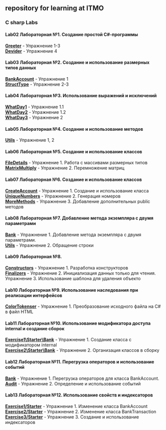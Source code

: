 ## repository for learning at ITMO

### C sharp Labs


#### **Lab02**  Лабораторная №1. Создание простой C#-программы
[**Greeter**](https://github.com/daionvolkov/ITMO_study/tree/master/Lab02/DivideIt)  - Упражнение 1-3 <br />
[**Devider**](https://github.com/daionvolkov/ITMO_study/tree/master/Lab02/Greetings) - Упражнение 4 <br />

#### **Lab03**  Лабораторная №2. Создание и использование размерных типов данных
[**BankAccount**](https://github.com/daionvolkov/ITMO_study/tree/master/Lab03/Starter/BankAccount)  - Упражнение 1 <br />
[**StructType**](https://github.com/daionvolkov/ITMO_study/tree/master/Lab03/Starter/StructType)  - Упражнение 2-3 <br />

#### **Lab04**  Лабораторная №3. Использование выражений и исключений
[**WhatDay1**](https://github.com/daionvolkov/ITMO_study/tree/master/Lab04/Starter/WhatDay1) - Упражнение 1.1 <br />
[**WhatDay2**](https://github.com/daionvolkov/ITMO_study/tree/master/Lab04/Starter/WhatDay2) - Упражнение 1.2 <br />
[**WhatDay3**](https://github.com/daionvolkov/ITMO_study/tree/master/Lab04/Starter/WhatDay3) - Упражнение 2 <br />

#### **Lab05** Лабораторная №4. Создание и использование методов 
[**Utils**](https://github.com/daionvolkov/ITMO_study/tree/master/Lab05/Starter/Utility/Utils) - Упражнение 1, 2 <br />

#### **Lab06** Лабораторная №5. Создание и использование классов
[**FileDetails**](https://github.com/daionvolkov/ITMO_study/tree/master/Lab06/Starter/FileDetails) -  Упражнение 1. Работа с массивами размерных типов <br />
[**MatrixMultiply**](https://github.com/daionvolkov/ITMO_study/tree/master/Lab06/Starter/MatrixMultiply) - Упражнение 2. Перемножение матриц <br />

#### **Lab07** Лабораторная №6. Создание и использование классов 
[**CreateAccount**](https://github.com/daionvolkov/ITMO_study/tree/master/Lab07/Starter/CreateAccount) -  Упражнение 1. Cоздание и использование класса <br />
[**UniqueNumbers**](https://github.com/daionvolkov/ITMO_study/tree/master/Lab07/Starter/UniqueNumbers) - Упражнение 2. Генерация номеров  <br />
[**MoreMethods**](https://github.com/daionvolkov/ITMO_study/tree/master/Lab07/Starter/MoreMethods) - Упражнение 3. Добавление дополнительных public методов <br />

#### **Lab08** Лабораторная №7. Добавление метода экземпляра с двумя параметрами
[**Bank**](https://github.com/daionvolkov/ITMO_study/tree/master/Lab08/Starter/Bank) - Упражнение 1. Добавление метода экземпляра с двумя параметрами. <br />
[**Utils**](https://github.com/daionvolkov/ITMO_study/tree/master/Lab08/Starter/Utils) - Упражнение 2. Обращение строки <br />

#### **Lab09** Лабораторная №8.
[**Constructors**](https://github.com/daionvolkov/ITMO_study/tree/master/Lab09/Starter/Constructors) - Упражнение 1. Разработка конструкторов <br />
[**Finalizers**](https://github.com/daionvolkov/ITMO_study/tree/master/Lab09/Starter/Finalizers) - Упражнение 2. Инициализация данных только для чтения. Упражнение 3. Использование шаблона для удаления объекто

#### **Lab10** Лабораторная №9. Использование наследования при реализации интерфейсов
[**ColorTokenser**](https://github.com/daionvolkov/ITMO_study/tree/master/Lab10/Starter/ColorTokeniser) - Упражнение 1. Преобразование исходного файла на C# в файл HTML <br />
#### **Lab11** Лабораторная №10. Использование модификатора доступа internal и создание сборок
[**Exercise1\Starter\Bank**](https://github.com/daionvolkov/ITMO_study/tree/master/Lab11/Exercise1/Starter/Bank) - Упражнение 1. Создание класса с модификатором internal <br />
[**Exercise2\Starter\Bank**](https://github.com/daionvolkov/ITMO_study/tree/master/Lab11/Exercise2/Starter/Bank) - Упражнение 2. Организация классов в сборку

#### **Lab12** Лабораторная №11. Перегрузка операторов и использование событий
[**Bank**](https://github.com/daionvolkov/ITMO_study/tree/master/Lab12/Starter/Bank) - Упражнение 1. Перегрузка операторов для класса BankAccount. <br />
[**Audit**](https://github.com/daionvolkov/ITMO_study/tree/master/Lab12/Starter/Audit) - Упражнение 2. Определение и использование событий

#### **Lab13** Лабораторная №12. Использование свойств и индексаторов
[**Exercise1/Starter**](https://github.com/daionvolkov/ITMO_study/tree/master/Lab13/Exercise1/Starter) - Упражнение 1. Изменение класса BankAccount <br />
[**Exercise2/Starter**](https://github.com/daionvolkov/ITMO_study/tree/master/Lab13/Exercise2/Starter) - Упражнение 2. Изменение класса BankTransaction <br />
[**Exercise3/Starter**](https://github.com/daionvolkov/ITMO_study/tree/master/Lab13/Exercise3/Starter) - Упражнение 3. Создание и использование индексаторов





